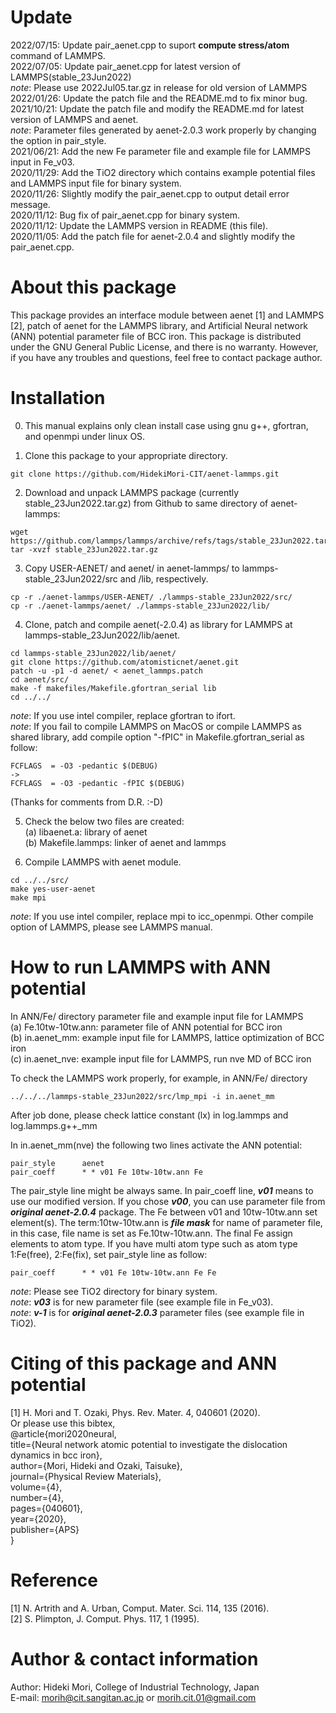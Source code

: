 # Update
2022/07/15: Update pair_aenet.cpp to suport **compute stress/atom** command of LAMMPS.  
2022/07/05: Update pair_aenet.cpp for latest version of LAMMPS(stable_23Jun2022)  
_note_: Please use 2022Jul05.tar.gz in release for old version of LAMMPS  
2022/01/26: Update the patch file and the README.md to fix minor bug.  
2021/10/21: Update the patch file and modify the README.md for latest version of LAMMPS and aenet.  
_note_: Parameter files generated by aenet-2.0.3 work properly by changing the option in pair_style.  
2021/06/21: Add the new Fe parameter file and example file for LAMMPS input in Fe_v03.  
2020/11/29: Add the TiO2 directory which contains example potential files and LAMMPS input file for binary system.  
2020/11/26: Slightly modify the pair_aenet.cpp to output detail error message.  
2020/11/12: Bug fix of pair_aenet.cpp for binary system.  
2020/11/12: Update the LAMMPS version in README (this file).  
2020/11/05: Add the patch file for aenet-2.0.4 and slightly modify the pair_aenet.cpp.  

# About this package

This package provides an interface module between aenet [1] and LAMMPS [2], patch of aenet for the LAMMPS library, and Artificial Neural network (ANN) potential parameter file of BCC iron.
This package is distributed under the GNU General Public License, and there is no warranty.
However, if you have any troubles and questions, feel free to contact package author.

# Installation

0. This manual explains only clean install case using gnu g++, gfortran, and openmpi under linux OS.

2. Clone this package to your appropriate directory.
``` 
git clone https://github.com/HidekiMori-CIT/aenet-lammps.git
```

2. Download and unpack LAMMPS package (currently stable_23Jun2022.tar.gz) from Github to same directory of aenet-lammps:  
``` 
wget https://github.com/lammps/lammps/archive/refs/tags/stable_23Jun2022.tar.gz
tar -xvzf stable_23Jun2022.tar.gz
``` 

3. Copy USER-AENET/ and aenet/ in aenet-lammps/ to lammps-stable_23Jun2022/src and /lib, respectively.
```
cp -r ./aenet-lammps/USER-AENET/ ./lammps-stable_23Jun2022/src/
cp -r ./aenet-lammps/aenet/ ./lammps-stable_23Jun2022/lib/
```

4. Clone, patch and compile aenet(-2.0.4) as library for LAMMPS at lammps-stable_23Jun2022/lib/aenet.
```
cd lammps-stable_23Jun2022/lib/aenet/
git clone https://github.com/atomisticnet/aenet.git
patch -u -p1 -d aenet/ < aenet_lammps.patch
cd aenet/src/
make -f makefiles/Makefile.gfortran_serial lib
cd ../../
```
_note_: If you use intel compiler, replace gfortran to ifort.  
_note_: If you fail to compile LAMMPS on MacOS or compile LAMMPS as shared library, add compile option "-fPIC" in Makefile.gfortran_serial as follow:  
```
FCFLAGS  = -O3 -pedantic $(DEBUG)
->
FCFLAGS  = -O3 -pedantic -fPIC $(DEBUG)
```
(Thanks for comments from D.R. :-D)

5. Check the below two files are created:  
(a) libaenet.a: library of aenet  
(b) Makefile.lammps: linker of aenet and lammps  

6. Compile LAMMPS with aenet module.
```
cd ../../src/
make yes-user-aenet
make mpi
```
_note_: If you use intel compiler, replace mpi to icc_openmpi. Other compile option of LAMMPS, please see LAMMPS manual.

# How to run LAMMPS with ANN potential

In ANN/Fe/ directory parameter file and example input file for LAMMPS  
(a) Fe.10tw-10tw.ann: parameter file of ANN potential for BCC iron   
(b) in.aenet_mm: example input file for LAMMPS, lattice optimization of BCC iron  
(c) in.aenet_nve: example input file for LAMMPS, run nve MD of BCC iron  

To check the LAMMPS work properly, for example, in ANN/Fe/ directory
```
../../../lammps-stable_23Jun2022/src/lmp_mpi -i in.aenet_mm
```
After job done, please check lattice constant (lx) in log.lammps and log.lammps.g++_mm

In in.aenet_mm(nve) the following two lines activate the ANN potential:
```
pair_style      aenet
pair_coeff      * * v01 Fe 10tw-10tw.ann Fe
```

The pair_style line might be always same.
In pair_coeff line, **_v01_** means to use our modified version. 
If you chose **_v00_**, you can use parameter file from **_original aenet-2.0.4_** package.
The Fe between v01 and 10tw-10tw.ann set element(s).
The term:10tw-10tw.ann is **_file mask_** for name of parameter file, in this case, file name is set as Fe.10tw-10tw.ann.
The final Fe assign elements to atom type.
If you have multi atom type such as atom type 1:Fe(free), 2:Fe(fix), set pair_style line as follow:  
```
pair_coeff      * * v01 Fe 10tw-10tw.ann Fe Fe 
```
_note_: Please see TiO2 directory for binary system.  
_note_: **_v03_** is for new parameter file (see example file in Fe_v03).  
_note_: **_v-1_** is for **_original aenet-2.0.3_** parameter files (see example file in TiO2).  

# Citing of this package and ANN potential
[1] H. Mori and T. Ozaki, Phys. Rev. Mater. 4, 040601 (2020).  
Or please use this bibtex,   
@article{mori2020neural,  
  title={Neural network atomic potential to investigate the dislocation dynamics in bcc iron},  
  author={Mori, Hideki and Ozaki, Taisuke},  
  journal={Physical Review Materials},  
  volume={4},  
  number={4},  
  pages={040601},  
  year={2020},  
  publisher={APS}  
}

# Reference
[1] N. Artrith and A. Urban, Comput. Mater. Sci. 114, 135 (2016).  
[2] S. Plimpton, J. Comput. Phys. 117, 1 (1995).  
 

# Author & contact information
Author: Hideki Mori, College of Industrial Technology, Japan  
E-mail: morih@cit.sangitan.ac.jp or morih.cit.01@gmail.com

